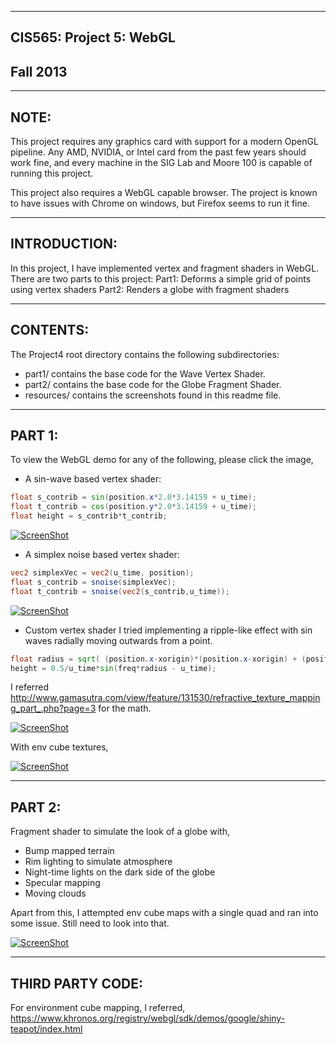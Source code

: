 -------------------------------------------------------------------------------
CIS565: Project 5: WebGL
-------------------------------------------------------------------------------
Fall 2013
-------------------------------------------------------------------------------

-------------------------------------------------------------------------------
NOTE:
-------------------------------------------------------------------------------
This project requires any graphics card with support for a modern OpenGL 
pipeline. Any AMD, NVIDIA, or Intel card from the past few years should work 
fine, and every machine in the SIG Lab and Moore 100 is capable of running 
this project.

This project also requires a WebGL capable browser. The project is known to 
have issues with Chrome on windows, but Firefox seems to run it fine.

-------------------------------------------------------------------------------
INTRODUCTION:
-------------------------------------------------------------------------------
In this project, I have implemented vertex and fragment shaders in WebGL.
There are two parts to this project:
Part1: Deforms a simple grid of points using vertex shaders
Part2: Renders a globe with fragment shaders

-------------------------------------------------------------------------------
CONTENTS:
-------------------------------------------------------------------------------
The Project4 root directory contains the following subdirectories:
	
* part1/ contains the base code for the Wave Vertex Shader.
* part2/ contains the base code for the Globe Fragment Shader.
* resources/ contains the screenshots found in this readme file.

-------------------------------------------------------------------------------
PART 1:
-------------------------------------------------------------------------------

To view the WebGL demo for any of the following, please click the image,


* A sin-wave based vertex shader:

```glsl
float s_contrib = sin(position.x*2.0*3.14159 + u_time);
float t_contrib = cos(position.y*2.0*3.14159 + u_time);
float height = s_contrib*t_contrib;
```

[![ScreenShot](https://raw.github.com/vimanyu/Project5-WebGL/master/resources/sinWaveGrid.png)](http://vimanyu.github.io/Project5-WebGL/vert_wave.html)

* A simplex noise based vertex shader:

```glsl
vec2 simplexVec = vec2(u_time, position);
float s_contrib = snoise(simplexVec);
float t_contrib = snoise(vec2(s_contrib,u_time));
```
[![ScreenShot](https://raw.github.com/vimanyu/Project5-WebGL/master/resources/oceanWave.png)](http://vimanyu.github.io/Project5-WebGL/vert_wave_simplex.html)

* Custom vertex shader
I tried implementing a ripple-like effect with sin waves radially moving outwards from a point.

```glsl
float radius = sqrt( (position.x-xorigin)*(position.x-xorigin) + (position.y-yorigin)*(position.y-yorigin));
height = 0.5/u_time*sin(freq*radius - u_time);
```
I referred http://www.gamasutra.com/view/feature/131530/refractive_texture_mapping_part_.php?page=3 for the math.

[![ScreenShot](https://raw.github.com/vimanyu/Project5-WebGL/master/resources/ripple.png)](http://vimanyu.github.io/Project5-WebGL/vert_wave_custom.html)

With env cube textures,

[![ScreenShot](https://raw.github.com/vimanyu/Project5-WebGL/master/resources/ripple_textured.png)](http://vimanyu.github.io/Project5-WebGL/vert_wave_custom_textured.html)


-------------------------------------------------------------------------------
PART 2: 
-------------------------------------------------------------------------------

Fragment shader to simulate the look of a globe with,

* Bump mapped terrain
* Rim lighting to simulate atmosphere
* Night-time lights on the dark side of the globe
* Specular mapping
* Moving clouds

Apart from this, I attempted env cube maps with a single quad and ran into some issue. Still need to look into that.

[![ScreenShot](https://raw.github.com/vimanyu/Project5-WebGL/master/resources/globe.png)](http://vimanyu.github.io/Project5-WebGL/frag_globe.html)

-------------------------------------------------------------------------------
THIRD PARTY CODE: 
-------------------------------------------------------------------------------

For environment cube mapping, I referred,
https://www.khronos.org/registry/webgl/sdk/demos/google/shiny-teapot/index.html


